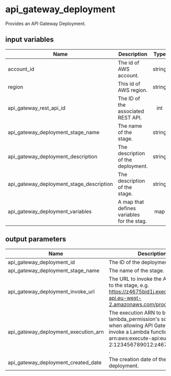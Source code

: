 # api_gateway_deployment

Provides an API Gateway Deployment.

## input variables

| Name | Description | Type | Default | Required |
|------|-------------|:----:|:-----:|:-----:|
|account_id|The id of AWS account.|string||Yes|
|region|This id of AWS region.|string||Yes|
|api_gateway_rest_api_id|The ID of the associated REST API.|int||Yes|
|api_gateway_deployment_stage_name|The name of the stage.|string||Yes|
|api_gateway_deployment_description|The description of the deployment.|string|Managed by Terraform Plus|No|
|api_gateway_deployment_stage_description|The description of the stage.|string|Managed by Terraform Plus|No|
|api_gateway_deployment_variables|A map that defines variables for the stag.|map||No|


## output parameters

| Name | Description | Type |
|------|-------------|:----:|
|api_gateway_deployment_id|The ID of the deployment.|int|
|api_gateway_deployment_stage_name|The name of the stage.|string|
|api_gateway_deployment_invoke_url|The URL to invoke the API pointing to the stage, e.g. https://z4675bid1j.execute-api.eu-west-2.amazonaws.com/prod .|string|
|api_gateway_deployment_execution_arn|The execution ARN to be used in lambda_permission's source_arn when allowing API Gateway to invoke a Lambda function, e.g. arn:aws:execute-api:eu-west-2:123456789012:z4675bid1j/prod .|int|
|api_gateway_deployment_created_date|The creation date of the deployment.|int|
